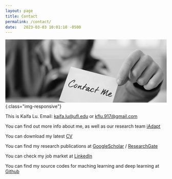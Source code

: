 ```yaml
---
layout: page
title: Contact
permalink: /contact/
date:   2023-03-03 10:01:10 -0500
---
```


![contact-me](/assets/contact-me.jpg){:class="img-responsive"}

This is Kaifa Lu. Email: kaifa.lu@ufl.edu or kflu.917@gmail.com

You can find out more info about me, as well as our research team [iAdapt](https://dcp.ufl.edu/iadapt/)

You can download my latest [CV](assets/Kaifa-Lu-CV-24_1203.pdf)

You can find my research publications at
[GoogleScholar](https://scholar.google.com/citations?hl=en&user=a8eAKS8AAAAJ) /
[ResearchGate](https://www.researchgate.net/profile/Lu-Kaifa)

You can check my job market at [LinkedIn](https://www.linkedin.com/in/kaifa-lu-828676225/)

You can find my source codes for maching learning and deep learning at
[Github](https://github.com/kaifalu917)

